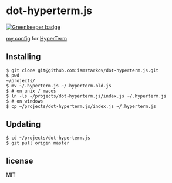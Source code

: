 # dot-hyperterm.js

[![Greenkeeper badge](https://badges.greenkeeper.io/iamstarkov/dot-hyper.js.svg)](https://greenkeeper.io/)

[my config](./index.js) for [HyperTerm][HT]

[HT]: https://hyperterm.org/

## Installing

```
$ git clone git@github.com:iamstarkov/dot-hyperterm.js.git
$ pwd
~/projects/
$ mv ~/.hyperterm.js ~/.hyperterm.old.js
$ # on unix / macos
$ ln -ls ~/projects/dot-hyperterm.js/index.js ~/.hyperterm.js
$ # on windows
$ cp ~/projects/dot-hyperterm.js/index.js ~/.hyperterm.js
```

## Updating

```
$ cd ~/projects/dot-hyperterm.js
$ git pull origin master
```

## license

MIT
